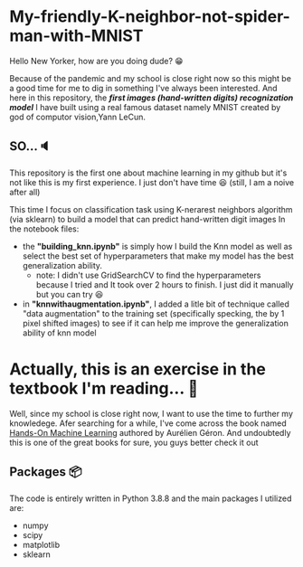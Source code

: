 # My-friendly-K-neighbor-not-spider-man-with-MNIST
Hello New Yorker, how are you doing dude? :grin:

Because of the pandemic and my school is close right now so this might be a good time for me to dig in something I've always been interested.
And here in this repository, the ***first images (hand-written digits) recognization model*** I have built using a real famous dataset 
namely MNIST created by god of computor vision,Yann LeCun.

## SO...:speaker:
This repository is the first one about machine learning in my github but it's not like this is my first experience.
I just don't have time :laughing: (still, I am a noive after all)

This time I focus on classification task using K-nerarest neighbors algorithm (via sklearn) to build a model that can predict hand-written digit images
In the notebook files:
- the **"building_knn.ipynb"** is simply how I build the Knn model as well as select the best set of hyperparameters that make my model has the best generalization ability.
  - note: I didn't use GridSearchCV to find the hyperparameters because I tried and It took over 2 hours to finish. I just did it manually but you can try  :satisfied:
- in **"knnwithaugmentation.ipynb"**, I added a litle bit of technique called "data augmentation" to the training set (specifically specking, the by 1 pixel shifted images)
  to see if it can help me improve the generalization ability of knn model
  
# Actually, this is an exercise in the textbook I'm reading... :book:
Well, since my school is close right now, I want to use the time to further my knowledege. 
Afer searching for a while, I've come across the book named [Hands-On Machine Learning](https://www.oreilly.com/library/view/hands-on-machine-learning/9781492032632/) authored by Aurélien Géron.
And undoubtedly this is one of the great books for sure, you guys better check it out

## Packages :package:
The code is entirely written in Python 3.8.8 and the main packages I utilized are:
- numpy
- scipy
- matplotlib
- sklearn


